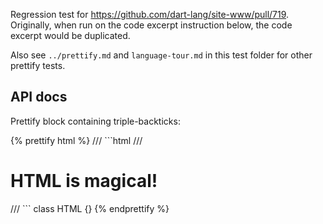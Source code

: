 Regression test for https://github.com/dart-lang/site-www/pull/719.
Originally, when run on the code excerpt instruction below,
the code excerpt would be duplicated.

Also see `../prettify.md` and `language-tour.md` in this test folder for other prettify tests.

## API docs

Prettify block containing triple-backticks:

<?code-excerpt "backticks_in_api_doc.dart">
{% prettify html %}
/// ```html
/// <h1>HTML is magical!</h1>
/// ```
class HTML {}
{% endprettify %}
